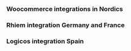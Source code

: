 ### Woocommerce integrations in Nordics

### Rhiem integration Germany and France

### Logicos integration Spain

